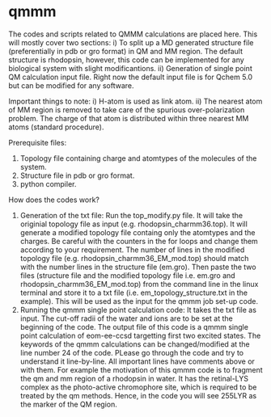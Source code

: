 # qmmm
The codes and scripts related to QMMM calculations are placed here. This will mostly cover two sections:
i) To split up a MD generated structure file (preferentially in pdb or gro format) in QM and MM region. The default structure is rhodopsin, however, this code can be implemented for any biological system with slight modificantions.
ii) Generation of single point QM calculation input file. Right now the default input file is for Qchem 5.0 but can be modified for any software.

Important things to note:
i) H-atom is used as link atom.
ii) The nearest atom of MM region is removed to take care of the spurious over-polarization problem. The charge of that atom is distributed within three nearest MM atoms (standard procedure).

Prerequisite files: 
1. Topology file containing charge and atomtypes of the molecules of the system.
2. Structure file in pdb or gro format.
3. python compiler.

How does the codes work?
1. Generation of the txt file: 
Run the top_modify.py file. It will take the originial topology file as input (e.g. rhodopsin_charmm36.top). It will generate a modified topology file containg only the atomtypes and the charges. Be careful with the counters in the for loops and change them according to your requirement. The number of lines in the modified topology file (e.g. rhodopsin_charmm36_EM_mod.top) should match with the number lines in the structure file (em.gro). Then paste the two files (structure file and the modified topology file i.e. em.gro and rhodopsin_charmm36_EM_mod.top) from the command line in the linux terminal and store it to a txt file (i.e. em_topology_structure.txt in the example). This will be used as the input for the qmmm job set-up code.
2. Running the qmmm single point calculation code:
It takes the txt file as input. The cut-off radii of the water and ions are to be set at the beginning of the code. The output file of this code is a qmmm single point calculation of eom-ee-ccsd targetting first two excited states. The keywords of the qmmm calculations can be changed/modified at the line number 24 of the code. PLease go through the code and try to understand it line-by-line. All important lines have comments above or with them. For example the motivation of this qmmm code is to fragment the qm and mm region of a rhodopsin in water. It has the retinal-LYS complex as the photo-active chromophore site, which is required to be treated by the qm methods. Hence, in the code you will see 255LYR as the marker of the QM region.
